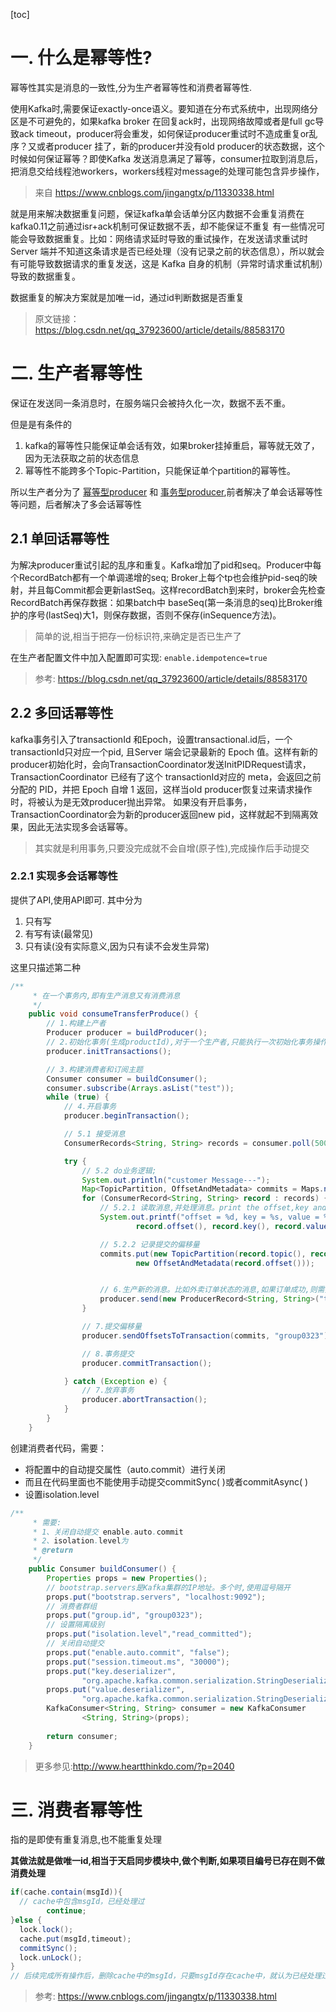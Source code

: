 [toc]
# 一. 什么是幂等性?
幂等性其实是消息的一致性,分为生产者幂等性和消费者幂等性.   

使用Kafka时,需要保证exactly-once语义。要知道在分布式系统中，出现网络分区是不可避免的，如果kafka broker 在回复ack时，出现网络故障或者是full gc导致ack timeout，producer将会重发，如何保证producer重试时不造成重复or乱序？又或者producer 挂了，新的producer并没有old producer的状态数据，这个时候如何保证幂等？即使Kafka 发送消息满足了幂等，consumer拉取到消息后，把消息交给线程池workers，workers线程对message的处理可能包含异步操作，

> 来自 https://www.cnblogs.com/jingangtx/p/11330338.html

就是用来解决数据重复问题，保证kafka单会话单分区内数据不会重复消费在kafka0.11之前通过isr+ack机制可保证数据不丢，却不能保证不重复
有一些情况可能会导致数据重复。比如：网络请求延时导致的重试操作，在发送请求重试时 Server 端并不知道这条请求是否已经处理（没有记录之前的状态信息），所以就会有可能导致数据请求的重复发送，这是 Kafka 自身的机制（异常时请求重试机制）导致的数据重复。   

数据重复的解决方案就是加唯一id，通过id判断数据是否重复

> 原文链接：https://blog.csdn.net/qq_37923600/article/details/88583170

# 二. 生产者幂等性

保证在发送同一条消息时，在服务端只会被持久化一次，数据不丢不重。   

但是是有条件的

1.  kafka的幂等性只能保证单会话有效，如果broker挂掉重启，幂等就无效了，因为无法获取之前的状态信息
2.  幂等性不能跨多个Topic-Partition，只能保证单个partition的幂等性。

所以生产者分为了 <u>幂等型producer</u> 和 <u>事务型producer</u>,前者解决了单会话幂等性等问题，后者解决了多会话幂等性

## 2.1 单回话幂等性
为解决producer重试引起的乱序和重复。Kafka增加了pid和seq。Producer中每个RecordBatch都有一个单调递增的seq; Broker上每个tp也会维护pid-seq的映射，并且每Commit都会更新lastSeq。这样recordBatch到来时，broker会先检查RecordBatch再保存数据：如果batch中 baseSeq(第一条消息的seq)比Broker维护的序号(lastSeq)大1，则保存数据，否则不保存(inSequence方法)。
> 简单的说,相当于把存一份标识符,来确定是否已生产了

在生产者配置文件中加入配置即可实现:
`enable.idempotence=true`
> 参考: https://blog.csdn.net/qq_37923600/article/details/88583170

## 2.2 多回话幂等性
kafka事务引入了transactionId 和Epoch，设置transactional.id后，一个transactionId只对应一个pid, 且Server 端会记录最新的 Epoch 值。这样有新的producer初始化时，会向TransactionCoordinator发送InitPIDRequest请求， TransactionCoordinator 已经有了这个 transactionId对应的 meta，会返回之前分配的 PID，并把 Epoch 自增 1 返回，这样当old producer恢复过来请求操作时，将被认为是无效producer抛出异常。 如果没有开启事务，TransactionCoordinator会为新的producer返回new pid，这样就起不到隔离效果，因此无法实现多会话幂等。
> 其实就是利用事务,只要没完成就不会自增(原子性),完成操作后手动提交

### 2.2.1 实现多会话幂等性
提供了API,使用API即可. 其中分为
1.  只有写
2.  有写有读(最常见)
3.  只有读(没有实际意义,因为只有读不会发生异常)

这里只描述第二种
```java
/**
     * 在一个事务内,即有生产消息又有消费消息
     */
    public void consumeTransferProduce() {
        // 1.构建上产者
        Producer producer = buildProducer();
        // 2.初始化事务(生成productId),对于一个生产者,只能执行一次初始化事务操作
        producer.initTransactions();

        // 3.构建消费者和订阅主题
        Consumer consumer = buildConsumer();
        consumer.subscribe(Arrays.asList("test"));
        while (true) {
            // 4.开启事务
            producer.beginTransaction();

            // 5.1 接受消息
            ConsumerRecords<String, String> records = consumer.poll(500);

            try {
                // 5.2 do业务逻辑;
                System.out.println("customer Message---");
                Map<TopicPartition, OffsetAndMetadata> commits = Maps.newHashMap();
                for (ConsumerRecord<String, String> record : records) {
                    // 5.2.1 读取消息,并处理消息。print the offset,key and value for the consumer records.
                    System.out.printf("offset = %d, key = %s, value = %s\n",
                            record.offset(), record.key(), record.value());

                    // 5.2.2 记录提交的偏移量
                    commits.put(new TopicPartition(record.topic(), record.partition()),
                            new OffsetAndMetadata(record.offset()));


                    // 6.生产新的消息。比如外卖订单状态的消息,如果订单成功,则需要发送跟商家结转消息或者派送员的提成消息
                    producer.send(new ProducerRecord<String, String>("test", "data2"));
                }

                // 7.提交偏移量
                producer.sendOffsetsToTransaction(commits, "group0323");

                // 8.事务提交
                producer.commitTransaction();

            } catch (Exception e) {
                // 7.放弃事务
                producer.abortTransaction();
            }
        }
    }
```

创建消费者代码，需要：
-   将配置中的自动提交属性（auto.commit）进行关闭
-   而且在代码里面也不能使用手动提交commitSync( )或者commitAsync( )
-   设置isolation.level
```java
/**
     * 需要:
     * 1、关闭自动提交 enable.auto.commit
     * 2、isolation.level为
     * @return
     */
    public Consumer buildConsumer() {
        Properties props = new Properties();
        // bootstrap.servers是Kafka集群的IP地址。多个时,使用逗号隔开
        props.put("bootstrap.servers", "localhost:9092");
        // 消费者群组
        props.put("group.id", "group0323");
        // 设置隔离级别
        props.put("isolation.level","read_committed");
        // 关闭自动提交
        props.put("enable.auto.commit", "false");
        props.put("session.timeout.ms", "30000");
        props.put("key.deserializer",
                "org.apache.kafka.common.serialization.StringDeserializer");
        props.put("value.deserializer",
                "org.apache.kafka.common.serialization.StringDeserializer");
        KafkaConsumer<String, String> consumer = new KafkaConsumer
                <String, String>(props);
 
        return consumer;
    }
```

> 更多参见:http://www.heartthinkdo.com/?p=2040

# 三. 消费者幂等性
指的是即使有重复消息,也不能重复处理

**其做法就是做唯一id,相当于天启同步模块中,做个判断,如果项目编号已存在则不做消费处理**
```java
if(cache.contain(msgId)){
  // cache中包含msgId，已经处理过
        continue;
}else {
  lock.lock();
  cache.put(msgId,timeout);
  commitSync();
  lock.unLock();
}
// 后续完成所有操作后，删除cache中的msgId，只要msgId存在cache中，就认为已经处理过。Note：需要给cache设置有消息
```
> 参考: https://www.cnblogs.com/jingangtx/p/11330338.html
